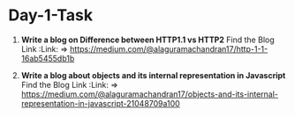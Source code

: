 # Day-1-Task



1. **Write a blog on Difference between HTTP1.1 vs HTTP2**
Find the Blog Link :Link: => https://medium.com/@alaguramachandran17/http-1-1-16ab5455db1b

2. **Write a blog about objects and its internal representation in Javascript**
Find the Blog Link :Link: => https://medium.com/@alaguramachandran17/objects-and-its-internal-representation-in-javascript-21048709a100




